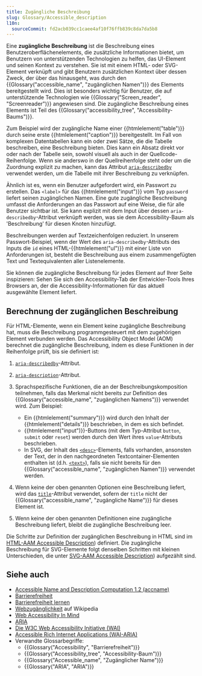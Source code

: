 ```yaml
---
title: Zugängliche Beschreibung
slug: Glossary/Accessible_description
l10n:
  sourceCommit: fd2acb039cc1caee4af10f76ffb839c8da7da5b8
---
```


Eine **zugängliche Beschreibung** ist die Beschreibung eines Benutzeroberflächenelements, die zusätzliche Informationen bietet, um Benutzern von unterstützenden Technologien zu helfen, das UI-Element und seinen Kontext zu verstehen. Sie ist mit einem HTML- oder SVG-Element verknüpft und gibt Benutzern zusätzlichen Kontext über dessen Zweck, der über das hinausgeht, was durch den {{Glossary("accessible_name", "zugänglichen Namen")}} des Elements bereitgestellt wird. Dies ist besonders wichtig für Benutzer, die auf unterstützende Technologien wie {{Glossary("Screen_reader", "Screenreader")}} angewiesen sind. Die zugängliche Beschreibung eines Elements ist Teil des {{Glossary("accessibility_tree", "Accessibility-Baums")}}.

Zum Beispiel wird der zugängliche Name einer {{htmlelement("table")}} durch seine erste {{htmlelement("caption")}} bereitgestellt. Im Fall von komplexen Datentabellen kann ein oder zwei Sätze, die die Tabelle beschreiben, eine Beschreibung bieten. Dies kann ein Absatz direkt vor oder nach der Tabelle sein, sowohl visuell als auch in der Quellcode-Reihenfolge. Wenn sie anderswo in der Quellreihenfolge steht oder um die Zuordnung explizit zu machen, kann das Attribut [`aria-describedby`](/de/docs/Web/Accessibility/ARIA/Reference/Attributes/aria-describedby) verwendet werden, um die Tabelle mit ihrer Beschreibung zu verknüpfen.

Ähnlich ist es, wenn ein Benutzer aufgefordert wird, ein Passwort zu erstellen. Das `<label>` für das {{htmlelement("input")}} vom Typ `password` liefert seinen zugänglichen Namen. Eine gute zugängliche Beschreibung umfasst die Anforderungen an das Passwort auf eine Weise, die für alle Benutzer sichtbar ist. Sie kann explizit mit dem Input über dessen `aria-describedby`-Attribut verknüpft werden, was sie dem Accessibility-Baum als 'Beschreibung' für diesen Knoten hinzufügt.

Beschreibungen werden auf Textzeichenfolgen reduziert. In unserem Passwort-Beispiel, wenn der Wert des `aria-describedby`-Attributs des Inputs die `id` eines HTML-{{htmlelement("ul")}} mit einer Liste von Anforderungen ist, besteht die Beschreibung aus einem zusammengefügten Text und Textequivalenten aller Listenelemente.

Sie können die zugängliche Beschreibung für jedes Element auf Ihrer Seite inspizieren: Sehen Sie sich den Accessibility-Tab der Entwickler-Tools Ihres Browsers an, der die Accessibility-Informationen für das aktuell ausgewählte Element liefert.

## Berechnung der zugänglichen Beschreibung

Für HTML-Elemente, wenn ein Element keine zugängliche Beschreibung hat, muss die Beschreibung programmgesteuert mit dem zugehörigen Element verbunden werden. Das Accessibility Object Model (AOM) berechnet die zugängliche Beschreibung, indem es diese Funktionen in der Reihenfolge prüft, bis sie definiert ist:

1. [`aria-describedby`](/de/docs/Web/Accessibility/ARIA/Reference/Attributes/aria-describedby)-Attribut.

2. [`aria-description`](/de/docs/Web/Accessibility/ARIA/Reference/Attributes/aria-description)-Attribut.

3. Sprachspezifische Funktionen, die an der Beschreibungskomposition teilnehmen, falls das Merkmal nicht bereits zur Definition des {{Glossary("accessible_name", "zugänglichen Namens")}} verwendet wird. Zum Beispiel:
   - Ein {{htmlelement("summary")}} wird durch den Inhalt der {{htmlelement("details")}} beschrieben, in dem es sich befindet.
   - {{htmlelement("input")}}-Buttons (mit dem Typ-Attribut `button`, `submit` oder `reset`) werden durch den Wert ihres `value`-Attributs beschrieben.
   - In SVG, der Inhalt des [`<desc>`](/de/docs/Web/SVG/Reference/Element/desc)-Elements, falls vorhanden, ansonsten der Text, der in den nachgeordneten Textcontainer-Elementen enthalten ist (d.h. [`<text>`](/de/docs/Web/SVG/Reference/Element/text)), falls sie nicht bereits für den {{Glossary("accessible_name", "zugänglichen Namen")}} verwendet werden.

4. Wenn keine der oben genannten Optionen eine Beschreibung liefert, wird das [`title`](/de/docs/Web/HTML/Reference/Global_attributes/title)-Attribut verwendet, sofern der `title` nicht der {{Glossary("accessible_name", "zugängliche Name")}} für dieses Element ist.

5. Wenn keine der oben genannten Definitionen eine zugängliche Beschreibung liefert, bleibt die zugängliche Beschreibung leer.

Die Schritte zur Definition der zugänglichen Beschreibung in HTML sind im [HTML-AAM Accessible Description](https://w3c.github.io/html-aam/#accdesc-computation)) definiert. Die zugängliche Beschreibung für SVG-Elemente folgt denselben Schritten mit kleinen Unterschieden, die unter [SVG-AAM Accessible Description](https://w3c.github.io/svg-aam/#mapping_additional_nd)) aufgezählt sind.

## Siehe auch

- [Accessible Name and Description Computation 1.2 (accname)](https://w3c.github.io/accname/#mapping_additional_nd_description)
- [Barrierefreiheit](/de/docs/Web/Accessibility)
- [Barrierefreiheit lernen](/de/docs/Learn_web_development/Core/Accessibility)
- [Webzugänglichkeit](https://en.wikipedia.org/wiki/Web_accessibility) auf Wikipedia
- [Web Accessibility In Mind](https://webaim.org/)
- [ARIA](/de/docs/Web/Accessibility/ARIA)
- [Die W3C Web Accessibility Initiative (WAI)](https://www.w3.org/WAI/)
- [Accessible Rich Internet Applications (WAI-ARIA)](https://w3c.github.io/aria/)
- Verwandte Glossarbegriffe:
  - {{Glossary("Accessibility", "Barrierefreiheit")}}
  - {{Glossary("Accessibility_tree", "Accessibility-Baum")}}
  - {{Glossary("Accessible_name", "Zugänglicher Name")}}
  - {{Glossary("ARIA", "ARIA")}}
